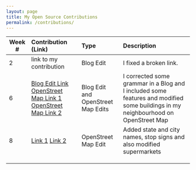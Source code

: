 ```yaml
---
layout: page
title: My Open Source Contributions
permalink: /contributions/
---
```


<!--
Type of the contribution should be "Wikipedia edit", "OpenStreet Map feature", "Project Documentation", "Project Code", "Blog Edit", etc.

The description should include a brief summary of what you did.

Replace the first row below with your contribution.

-->





| Week #       | Contribution (Link)  | Type  | Description |
|---|:---|:---|:---|
|  2   | link to my contribution    | Blog Edit    |   I fixed a broken link.    |
|  6   |   [Blog Edit Link](https://github.com/hunter-college-ossd-fall-2019/Aleks118-weekly/pull/1)  [OpenStreet Map Link 1](https://www.openstreetmap.org/changeset/74555921)   [OpenStreet Map Link 2](https://www.openstreetmap.org/changeset/74555677)    | Blog Edit and OpenStreet Map Edits   | I corrected some grammar in a Blog  and I included some features and modified some buildings in my neighbourhood on OpenStreet Map    |
|  8   |    [Link 1](https://www.openstreetmap.org/changeset/75127404)  [Link 2](https://www.openstreetmap.org/changeset/75125577)  |  OpenStreet Map Edit   |  Added state and city names, stop signs and also modified supermarkets    |
|     |     |     |      |
|     |     |     |      |
|     |     |     |      |
